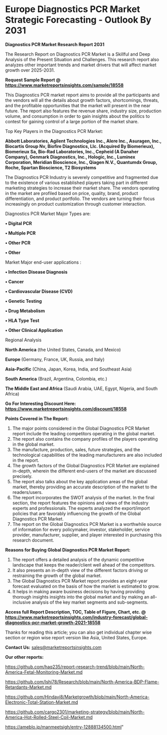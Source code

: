 # Europe Diagnostics PCR Market Strategic Forecasting - Outlook By 2031

<strong>Diagnostics PCR Market Research Report 2031</strong>

The Research Report on Diagnostics PCR Market is a Skillful and Deep Analysis of the Present Situation and Challenges. This research report also analyzes other important trends and market drivers that will affect market growth over 2025-2031.

<strong>Request Sample Report @ <a href=https://www.marketreportsinsights.com/sample/18558>https://www.marketreportsinsights.com/sample/18558</a></strong>

This Diagnostics PCR market report aims to provide all the participants and the vendors will all the details about growth factors, shortcomings, threats, and the profitable opportunities that the market will present in the near future. The report also features the revenue share, industry size, production volume, and consumption in order to gain insights about the politics to contest for gaining control of a large portion of the market share.

Top Key Players in the Diagnostics PCR Market:

<strong>Abbott Laboratories, Agilent Technologies Inc., Alere Inc., Asuragen, Inc., Biocartis Group Nv, Biofire Diagnostics, Llc. (Acquired By Biomerieux), Biomerieux Sa, Bio-Rad Laboratories, Inc., Cepheid (A Danaher Company), Genmark Diagnostics, Inc., Hologic, Inc., Luminex Corporation, Meridian Bioscience, Inc., Qiagen N.V., Quantumdx Group, Roche, Spartan Bioscience, T2 Biosystems</strong>

The Diagnostics PCR Industry is severely competitive and fragmented due to the existence of various established players taking part in different marketing strategies to increase their market share. The vendors operating in the market are profiled based on price, quality, brand, product differentiation, and product portfolio. The vendors are turning their focus increasingly on product customization through customer interaction.

Diagnostics PCR Market Major Types are:

<strong>• Digital PCR

• Multiple PCR

• Other PCR

• Other</strong>

Market Major end-user applications :

<strong>• Infection Disease Diagnosis

• Cancer

• Cardiovascular Disease (CVD)

• Genetic Testing

• Drug Metabolism

• HLA Type Test

• Other Clinical Application</strong>

Regional Analysis

</u><strong><b>North America</b></strong> (the United States, Canada, and Mexico)

<strong><b>Europe </b></strong>(Germany, France, UK, Russia, and Italy)

<strong><b>Asia-Pacific</b></strong> (China, Japan, Korea, India, and Southeast Asia)

<strong><b>South America</b></strong> (Brazil, Argentina, Colombia, etc.)

<strong><b>The Middle East and Africa</b></strong> (Saudi Arabia, UAE, Egypt, Nigeria, and South Africa)

<strong>Go For Interesting Discount Here: <a href=https://www.marketreportsinsights.com/discount/18558>https://www.marketreportsinsights.com/discount/18558</a></strong>

<strong>Points Covered in The Report:</strong>
<ol>
  <li>The major points considered in the Global Diagnostics PCR Market report include the leading competitors operating in the global market.</li>
  <li>The report also contains the company profiles of the players operating in the global market.</li>
  <li>The manufacture, production, sales, future strategies, and the technological capabilities of the leading manufacturers are also included in the report.</li>
  <li>The growth factors of the Global Diagnostics PCR Market are explained in-depth, wherein the different end-users of the market are discussed precisely.</li>
  <li>The report also talks about the key application areas of the global market, thereby providing an accurate description of the market to the readers/users.</li>
  <li>The report incorporates the SWOT analysis of the market. In the final section, the report features the opinions and views of the industry experts and professionals. The experts analyzed the export/import policies that are favorably influencing the growth of the Global Diagnostics PCR Market.</li>
  <li>The report on the Global Diagnostics PCR Market is a worthwhile source of information for every policymaker, investor, stakeholder, service provider, manufacturer, supplier, and player interested in purchasing this research document.</li>
</ol>
<strong>Reasons for Buying Global Diagnostics PCR Market Report:</strong>

<ol>
  <li>The report offers a detailed analysis of the dynamic competitive landscape that keeps the reader/client well ahead of the competitors.</li>
  <li>It also presents an in-depth view of the different factors driving or restraining the growth of the global market.</li>
  <li>The Global Diagnostics PCR Market report provides an eight-year forecast evaluated on the basis of how the market is estimated to grow.</li>
  <li>It helps in making aware business decisions by having providing thorough insights insights into the global market and by making an all-inclusive analysis of the key market segments and sub-segments.</li>
</ol>
<strong>Access full Report Description, TOC, Table of Figure, Chart, etc. @ <a href=https://www.marketreportsinsights.com/industry-forecast/global-diagnostics-pcr-market-growth-2021-18558>https://www.marketreportsinsights.com/industry-forecast/global-diagnostics-pcr-market-growth-2021-18558</a></strong>


Thanks for reading this article; you can also get individual chapter wise section or region wise report version like Asia, United States, Europe.

<strong>Contact Us:</strong>
sales@marketreportsinsights.com

<strong>Our other reports:</strong>

<a href=https://github.com/haq235/report-research-trend/blob/main/North-America-Fetal-Monitoring-Market.md>https://github.com/haq235/report-research-trend/blob/main/North-America-Fetal-Monitoring-Market.md</a>

<a href=https://github.com/Ishi78/Research/blob/main/North-America-BDP-Flame-Retardants-Market.md>https://github.com/Ishi78/Research/blob/main/North-America-BDP-Flame-Retardants-Market.md</a>

<a href=https://github.com/Hindavi8/Marketgrowth/blob/main/North-America-Electronic-Total-Station-Market.md>https://github.com/Hindavi8/Marketgrowth/blob/main/North-America-Electronic-Total-Station-Market.md</a>

<a href=https://github.com/cargo2301/marketing-strategy/blob/main/North-America-Hot-Rolled-Steel-Coil-Market.md>https://github.com/cargo2301/marketing-strategy/blob/main/North-America-Hot-Rolled-Steel-Coil-Market.md</a>

<a href=https://ameblo.jp/manmeetsigh/entry-12888134500.html>https://ameblo.jp/manmeetsigh/entry-12888134500.html</a>"

